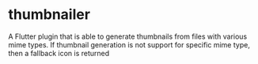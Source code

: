 # thumbnailer
A Flutter plugin that is able to generate thumbnails from files with various mime types. If thumbnail generation is not support for specific mime type, then a fallback icon  is returned
